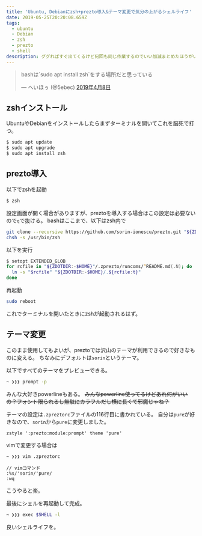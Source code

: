 ```yaml
---
title: 'Ubuntu, Debianにzsh+prezto導入&テーマ変更で気分の上がるシェルライフ'
date: 2019-05-25T20:20:08.659Z
tags:
  - ubuntu
  - Debian
  - zsh
  - prezto
  - shell
description: ググればすぐ出てくるけど何回も同じ作業するのでいい加減まとめたほうがいい気がした
---
```

<blockquote class="twitter-tweet" data-lang="ja" data-theme="dark"><p lang="ja" dir="ltr">bashは`sudo apt install zsh`をする場所だと思っている</p>&mdash; へいほぅ (@5ebec) <a href="https://twitter.com/5ebec/status/1115124604538744832?ref_src=twsrc%5Etfw">2019年4月8日</a></blockquote>
<script async src="https://platform.twitter.com/widgets.js" charset="utf-8"></script>

## zshインストール
UbuntuやDebianをインストールしたらまずターミナルを開いてこれを脳死で打つ。

```bash
$ sudo apt update
$ sudo apt upgrade
$ sudo apt install zsh
```

## prezto導入
以下でzshを起動

```bash
$ zsh
```
設定画面が開く場合がありますが、preztoを導入する場合はこの設定は必要ないので`q`で抜ける。
bashはここまで、以下はzsh内で

```zsh
git clone --recursive https://github.com/sorin-ionescu/prezto.git "${ZDOTDIR:-$HOME}/.zprezto"
chsh -s /usr/bin/zsh
```

以下を実行

```zsh
$ setopt EXTENDED_GLOB  
for rcfile in "${ZDOTDIR:-$HOME}"/.zprezto/runcoms/^README.md(.N); do  
  ln -s "$rcfile" "${ZDOTDIR:-$HOME}/.${rcfile:t}"  
done
```

再起動

```zsh
sudo reboot
```

これでターミナルを開いたときにzshが起動されるはず。

## テーマ変更
このまま使用してもよいが、preztoでは沢山のテーマが利用できるので好きなものに変える。
ちなみにデフォルトは`sorin`というテーマ。

以下ですべてのテーマをプレビューできる。

```zsh
~ ❯❯❯ prompt -p
```

みんな大好きpowerlineもある。
~~みんなpowerline使ってるけどあれ何がいいの？フォント限られるし無駄にカラフルだし横に長くて邪魔じゃね？~~

テーマの設定は`.zpreztorc`ファイルの116行目に書かれている。
自分は`pure`が好きなので、`sorin`から`pure`に変更しました。

```vim
zstyle ':prezto:module:prompt' theme 'pure'
```
vimで変更する場合は

```zsh
~ ❯❯❯ vim .zpreztorc
```
```
// vimコマンド
:%s/'sorin/'pure/
:wq
```
こうやると楽。

最後にシェルを再起動して完成。

```zsh
~ ❯❯❯ exec $SHELL -l
```

良いシェルライフを。

